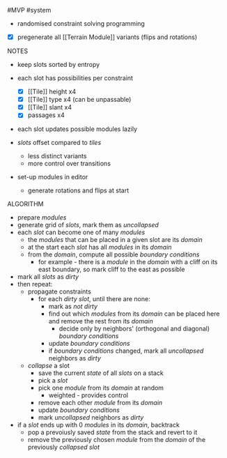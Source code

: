 #MVP
#system 

- randomised constraint solving programming

- [x] pregenerate all [[Terrain Module]] variants (flips and rotations)

NOTES
- keep slots sorted by entropy
- each slot has possibilities per constraint
    - [x] [[Tile]] height x4
    - [x] [[Tile]] type x4 (can be unpassable)
    - [x] [[Tile]] slant x4
    - [x] passages x4
- each slot updates possible modules lazily


- *slots* offset compared to *tiles* 
    - less distinct variants
    - more control over transitions

- set-up modules in editor
    - generate rotations and flips at start


ALGORITHM
- prepare *modules* 
- generate grid of *slots*, mark them as *uncollapsed*
- each *slot* can become one of many *modules* 
    - the *modules* that can be placed in a given slot are its *domain* 
    - at the start each *slot* has all *modules* in its *domain*
    - from the *domain*, compute all possible *boundary conditions* 
        - for example - there is a *module* in the *domain* with a cliff on its east boundary, so mark cliff to the east as possible
- mark all *slots* as *dirty*
- then repeat:
    - propagate constraints
        - for each *dirty slot*, until there are none:
            - mark as *not dirty*
            - find out which *modules* from its *domain* can be placed here and remove the rest from its *domain*
                - decide only by neighbors' (orthogonal and diagonal) *boundary conditions*
            - update *boundary conditions*
            - if *boundary conditions* changed, mark all *uncollapsed* neighbors as *dirty*
    - *collapse* a slot
        - save the current *state* of all *slots* on a stack
        - pick a *slot*
        - pick one *module* from its *domain* at random
            - weighted - provides control
        - remove each other *module* from its *domain*
        - update *boundary conditions*
        - mark *uncollapsed* neighbors as *dirty*
- if a *slot* ends up with 0 *modules* in its *domain*, backtrack
    - pop a prevoiusly saved *state* from the stack and revert to it
    - remove the previously chosen *module* from the *domain* of the previously *collapsed slot*
